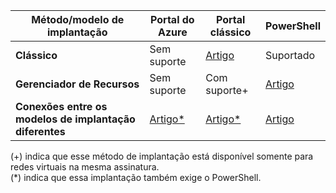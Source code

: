 | **Método/modelo de implantação** | **Portal do Azure** | **Portal clássico** | **PowerShell** |
| --- | --- | --- | --- |
| **Clássico** |Sem suporte |[Artigo](../articles/vpn-gateway/virtual-networks-configure-vnet-to-vnet-connection.md) |Suportado |
| **Gerenciador de Recursos** |Sem suporte |Com suporte+ |[Artigo](../articles/vpn-gateway/vpn-gateway-vnet-vnet-rm-ps.md) |
| **Conexões entre os modelos de implantação diferentes** |[Artigo*](../articles/vpn-gateway/vpn-gateway-connect-different-deployment-models-portal.md) |[Artigo*](../articles/vpn-gateway/vpn-gateway-connect-different-deployment-models-portal.md) |[Artigo](../articles/vpn-gateway/vpn-gateway-connect-different-deployment-models-powershell.md) |

(+) indica que esse método de implantação está disponível somente para redes virtuais na mesma assinatura.<br> (*) indica que essa implantação também exige o PowerShell.

<!---HONumber=AcomDC_1005_2016-->